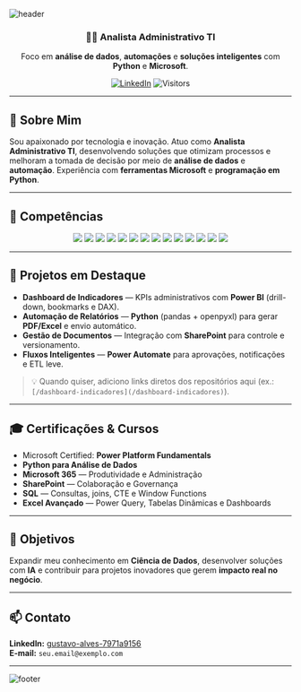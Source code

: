<!-- Banner com wave e gradiente -->
![header](https://capsule-render.vercel.app/api?type=waving&height=220&text=Gustavo%20Alves%20de%20Oliveira&fontAlignY=35&color=0:4facfe,100:00f2fe&fontColor=0b2239)

<div align="center">

### 👨‍💻 Analista Administrativo TI  
Foco em **análise de dados**, **automações** e **soluções inteligentes** com **Python** e **Microsoft**.

[![LinkedIn](https://img.shields.io/badge/LinkedIn-Gustavo%20Alves-0A66C2?logo=linkedin&logoColor=white)](https://www.linkedin.com/in/gustavo-alves-7971a9156/)
![Visitors](https://komarev.com/ghpvc/?username=GUSTAVO-USERNAME&label=visitas&color=0E9C47&style=flat)

</div>

---

## 📘 Sobre Mim
Sou apaixonado por tecnologia e inovação. Atuo como **Analista Administrativo TI**, desenvolvendo soluções que otimizam processos e melhoram a tomada de decisão por meio de **análise de dados** e **automação**. Experiência com **ferramentas Microsoft** e **programação em Python**.

---

## 🧠 Competências

<p align="center">

<!-- Core -->
<img src="https://img.shields.io/badge/Python-3776AB?logo=python&logoColor=white" />
<img src="https://img.shields.io/badge/SQL-025E8C" />
<img src="https://img.shields.io/badge/Git-F05032?logo=git&logoColor=white" />
<img src="https://img.shields.io/badge/GitHub%20Actions-2088FF?logo=githubactions&logoColor=white" />

<!-- Dados & BI -->
<img src="https://img.shields.io/badge/Power%20BI-F2C811?logo=powerbi&logoColor=black" />
<img src="https://img.shields.io/badge/DAX-FFB000" />
<img src="https://img.shields.io/badge/Power%20Query-235A97" />
<img src="https://img.shields.io/badge/Pandas-150458?logo=pandas&logoColor=white" />

<!-- Microsoft 365 -->
<img src="https://img.shields.io/badge/Microsoft%20365-D83B01?logo=microsoftoffice&logoColor=white" />
<img src="https://img.shields.io/badge/Excel-217346?logo=microsoftexcel&logoColor=white" />
<img src="https://img.shields.io/badge/SharePoint-0078D4?logo=microsoftsharepoint&logoColor=white" />
<img src="https://img.shields.io/badge/Power%20Automate-0066FF?logo=powerautomate&logoColor=white" />
<img src="https://img.shields.io/badge/Power%20Apps-742774?logo=powerapps&logoColor=white" />
<img src="https://img.shields.io/badge/VBA-6F4E7C" />

</p>

---

## 🚀 Projetos em Destaque
- **Dashboard de Indicadores** — KPIs administrativos com **Power BI** (drill-down, bookmarks e DAX).
- **Automação de Relatórios** — **Python** (pandas + openpyxl) para gerar **PDF/Excel** e envio automático.
- **Gestão de Documentos** — Integração com **SharePoint** para controle e versionamento.
- **Fluxos Inteligentes** — **Power Automate** para aprovações, notificações e ETL leve.

> 💡 Quando quiser, adiciono links diretos dos repositórios aqui (ex.: `[/dashboard-indicadores](/dashboard-indicadores)`).

---

## 🎓 Certificações & Cursos
- Microsoft Certified: **Power Platform Fundamentals**
- **Python para Análise de Dados**
- **Microsoft 365** — Produtividade e Administração
- **SharePoint** — Colaboração e Governança
- **SQL** — Consultas, joins, CTE e Window Functions
- **Excel Avançado** — Power Query, Tabelas Dinâmicas e Dashboards

---

## 🎯 Objetivos
Expandir meu conhecimento em **Ciência de Dados**, desenvolver soluções com **IA** e contribuir para projetos inovadores que gerem **impacto real no negócio**.

---

## 📫 Contato
**LinkedIn:** [gustavo-alves-7971a9156](https://www.linkedin.com/in/gustavo-alves-7971a9156/)  
**E-mail:** `seu.email@exemplo.com`

---

</div>

![footer](https://capsule-render.vercel.app/api?type=waving&section=footer&height=120&color=0:4facfe,100:00f2fe)
